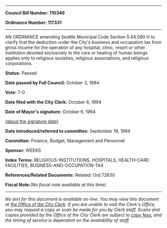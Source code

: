 

********

**Council Bill Number: 110346**
   
**Ordinance Number: 117331**
********

 AN ORDINANCE amending Seattle Municipal Code Section 5.44.090 H to clarify that the deduction under the City's business and occupation tax from gross income for the operation of any hospital, clinic, resort or other institution devoted exclusively to the care or healing of human beings applies only to religious societies, religious associations, and religious corporations.

**Status:** Passed
   
**Date passed by Full Council:** October 3, 1994
   
**Vote:** 7-0
   
**Date filed with the City Clerk:** October 6, 1994
   
**Date of Mayor's signature:** October 6, 1994
   
[(about the signature date)](/~public/approvaldate.htm)
   
   
   
**Date introduced/referred to committee:** September 19, 1994
   
**Committee:** Finance, Budget, Management and Personnel
   
**Sponsor:** WEEKS
   
   
**Index Terms:** RELIGIOUS-INSTITUTIONS, HOSPITALS, HEALTH-CARE-FACILITIES, BUSINESS-AND-OCCUPATION-TAX

**References/Related Documents:** Related: Ord 72630

**Fiscal Note:**_(No fiscal note available at this time)_
********

_No text for this document is available on-line. You may view this document at [the Office of the City Clerk](http://www.seattle.gov/leg/clerk/contactUs.htm). If you are unable to visit the Clerk's Office, you may request a copy or scan be made for you by Clerk staff. Scans and copies provided by the Office of the City Clerk are subject to [copy fees](http://clerk.seattle.gov/~public/clerkfees.htm), and the timing of service is dependent on the availability of staff._

